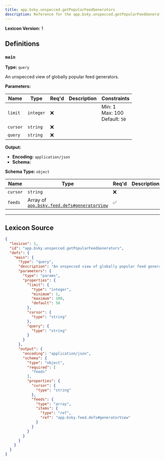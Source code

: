 ```yaml
---
title: app.bsky.unspecced.getPopularFeedGenerators
description: Reference for the app.bsky.unspecced.getPopularFeedGenerators lexicon
---
```

**Lexicon Version:** 1

## Definitions

<a name="main"></a>
### `main`

**Type:** `query`

An unspecced view of globally popular feed generators.

**Parameters:**

| Name | Type | Req'd  | Description | Constraints |
|------|------|----------|-------------|-------------|
| `limit` | `integer` | ❌  |  | Min: 1<br/>Max: 100<br/>Default: `50` |
| `cursor` | `string` | ❌  |  |  |
| `query` | `string` | ❌  |  |  |
**Output:**

- **Encoding:** `application/json`
- **Schema:**

**Schema Type:** `object`

| Name | Type | Req'd  | Description | Constraints |
|------|------|----------|-------------|-------------|
| `cursor` | `string` | ❌  |  |  |
| `feeds` | Array of [`app.bsky.feed.defs#generatorView`](/lexicons/app/bsky/feed/app-bsky-feed-defs#generatorview) | ✅  |  |  |

---

## Lexicon Source
```json
{
  "lexicon": 1,
  "id": "app.bsky.unspecced.getPopularFeedGenerators",
  "defs": {
    "main": {
      "type": "query",
      "description": "An unspecced view of globally popular feed generators.",
      "parameters": {
        "type": "params",
        "properties": {
          "limit": {
            "type": "integer",
            "minimum": 1,
            "maximum": 100,
            "default": 50
          },
          "cursor": {
            "type": "string"
          },
          "query": {
            "type": "string"
          }
        }
      },
      "output": {
        "encoding": "application/json",
        "schema": {
          "type": "object",
          "required": [
            "feeds"
          ],
          "properties": {
            "cursor": {
              "type": "string"
            },
            "feeds": {
              "type": "array",
              "items": {
                "type": "ref",
                "ref": "app.bsky.feed.defs#generatorView"
              }
            }
          }
        }
      }
    }
  }
}
```
